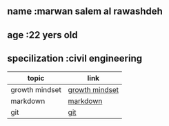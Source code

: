 ## name :marwan salem al rawashdeh 
## age :22 yers old 
##  specilization :civil engineering

|topic            |  link             |
|- |- |
| growth mindset | [growth mindset](https://marwanrawshedh.github.io/readingnotes/growth%20mindset)|
| markdown       | [markdown](https://marwanrawshedh.github.io/readingnotes/markdown)      |
| git            | [git](https://marwanrawshedh.github.io/readingnotes/git)           |
